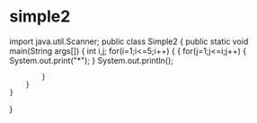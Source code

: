 # simple2
import java.util.Scanner;
public class Simple2 {
    public static void main(String args[])
    {
        int i,j;
        for(i=1;i<=5;i++)
        {
            {
                for(j=1;j<=i;j++)
                {    
                    System.out.print("*");
                }
                System.out.println();
                
            }
        }
    }
    
}
